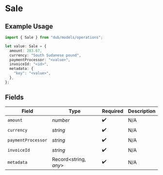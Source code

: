 # Sale

## Example Usage

```typescript
import { Sale } from "dub/models/operations";

let value: Sale = {
  amount: 283.67,
  currency: "South Sudanese pound",
  paymentProcessor: "<value>",
  invoiceId: "<id>",
  metadata: {
    "key": "<value>",
  },
};
```

## Fields

| Field                 | Type                  | Required              | Description           |
| --------------------- | --------------------- | --------------------- | --------------------- |
| `amount`              | *number*              | :heavy_check_mark:    | N/A                   |
| `currency`            | *string*              | :heavy_check_mark:    | N/A                   |
| `paymentProcessor`    | *string*              | :heavy_check_mark:    | N/A                   |
| `invoiceId`           | *string*              | :heavy_check_mark:    | N/A                   |
| `metadata`            | Record<string, *any*> | :heavy_check_mark:    | N/A                   |